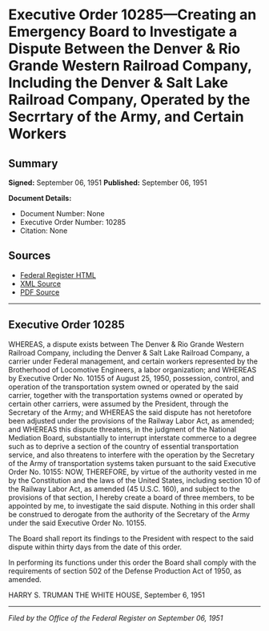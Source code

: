 # Executive Order 10285—Creating an Emergency Board to Investigate a Dispute Between the Denver & Rio Grande Western Railroad Company, Including the Denver & Salt Lake Railroad Company, Operated by the Secrrtary of the Army, and Certain Workers

## Summary

**Signed:** September 06, 1951
**Published:** September 06, 1951

**Document Details:**
- Document Number: None
- Executive Order Number: 10285
- Citation: None

## Sources
- [Federal Register HTML](https://www.presidency.ucsb.edu/documents/executive-order-10285-creating-emergency-board-investigate-dispute-between-the-denver-rio)
- [XML Source](None)
- [PDF Source](None)

---

## Executive Order 10285

WHEREAS, a dispute exists between The Denver & Rio Grande Western Railroad Company, including the Denver & Salt Lake Railroad Company, a carrier under Federal management, and certain workers represented by the Brotherhood of Locomotive Engineers, a labor organization; and
WHEREAS by Executive Order No. 10155 of August 25, 1950, possession, control, and operation of the transportation system owned or operated by the said carrier, together with the transportation systems owned or operated by certain other carriers, were assumed by the President, through the Secretary of the Army; and
WHEREAS the said dispute has not heretofore been adjusted under the provisions of the Railway Labor Act, as amended; and
WHEREAS this dispute threatens, in the judgment of the National Mediation Board, substantially to interrupt interstate commerce to a degree such as to deprive a section of the country of essential transportation service, and also threatens to interfere with the operation by the Secretary of the Army of transportation systems taken pursuant to the said Executive Order No. 10155:
NOW, THEREFORE, by virtue of the authority vested in me by the Constitution and the laws of the United States, including section 10 of the Railway Labor Act, as amended (45 U.S.C. 160), and subject to the provisions of that section, I hereby create a board of three members, to be appointed by me, to investigate the said dispute. Nothing in this order shall be construed to derogate from the authority of the Secretary of the Army under the said Executive Order No. 10155.

The Board shall report its findings to the President with respect to the said dispute within thirty days from the date of this order.

In performing its functions under this order the Board shall comply with the requirements of section 502 of the Defense Production Act of 1950, as amended.

HARRY S. TRUMAN
THE WHITE HOUSE,
September 6, 1951

---

*Filed by the Office of the Federal Register on September 06, 1951*
